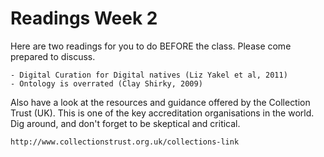 # Readings Week 2

Here are two readings for you to do BEFORE the class. Please come prepared to discuss.

    - Digital Curation for Digital natives (Liz Yakel et al, 2011)
    - Ontology is overrated (Clay Shirky, 2009)

Also have a look at the resources and guidance offered by the Collection Trust (UK). This is one of the key accreditation organisations in the world. Dig around, and don't forget to be skeptical and critical.

    http://www.collectionstrust.org.uk/collections-link
    